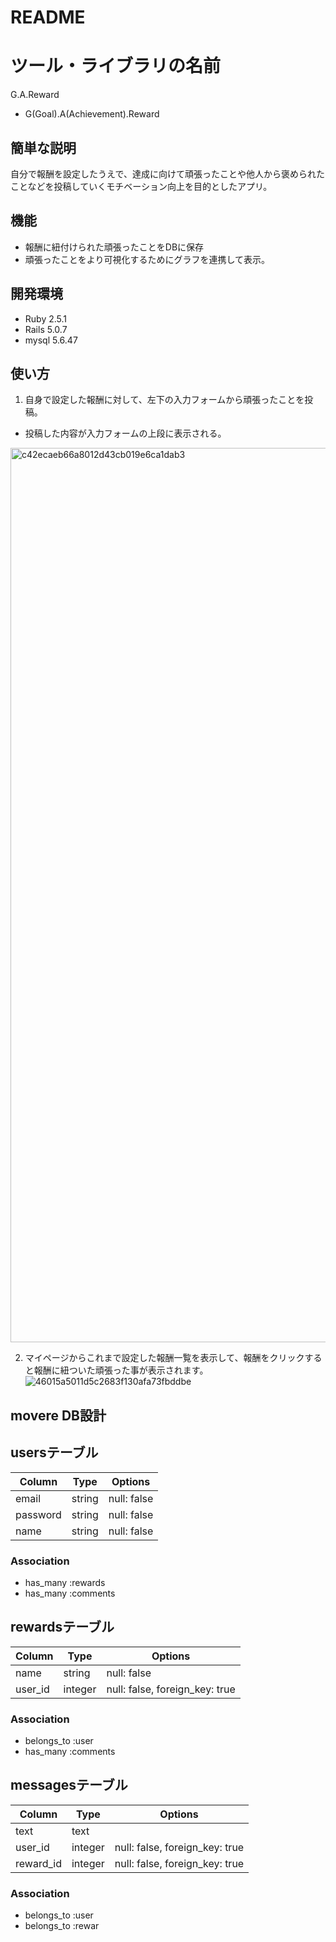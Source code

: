 # README

# ツール・ライブラリの名前
 
G.A.Reward
- G(Goal).A(Achievement).Reward
## 簡単な説明
 
自分で報酬を設定したうえで、達成に向けて頑張ったことや他人から褒められたことなどを投稿していくモチベーション向上を目的としたアプリ。

 
## 機能
 
- 報酬に紐付けられた頑張ったことをDBに保存
- 頑張ったことをより可視化するためにグラフを連携して表示。
 
 
## 開発環境
 
- Ruby 2.5.1
- Rails 5.0.7
- mysql 5.6.47
 
## 使い方
 
1. 自身で設定した報酬に対して、左下の入力フォームから頑張ったことを投稿。
- 投稿した内容が入力フォームの上段に表示される。
<img width="1431" alt="c42ecaeb66a8012d43cb019e6ca1dab3" src="https://user-images.githubusercontent.com/60612010/77875324-aeaf5180-728a-11ea-9935-68c36298740c.png">

2. マイページからこれまで設定した報酬一覧を表示して、報酬をクリックすると報酬に紐ついた頑張った事が表示されます。
![46015a5011d5c2683f130afa73fbddbe](https://user-images.githubusercontent.com/60612010/77873968-6db53e00-7286-11ea-8dfa-8c1cd325bb7a.jpg)


## movere DB設計

## usersテーブル
|Column|Type|Options|
|------|----|-------|
|email|string|null: false|
|password|string|null: false|
|name|string|null: false|
### Association
- has_many :rewards
- has_many :comments

## rewardsテーブル
|Column|Type|Options|
|------|----|-------|
|name|string|null: false|
|user_id|integer|null: false, foreign_key: true|
### Association
- belongs_to :user
- has_many :comments

## messagesテーブル
|Column|Type|Options|
|------|----|-------|
|text|text|
|user_id|integer|null: false, foreign_key: true|
|reward_id|integer|null: false, foreign_key: true|

### Association
- belongs_to :user
- belongs_to :rewar

